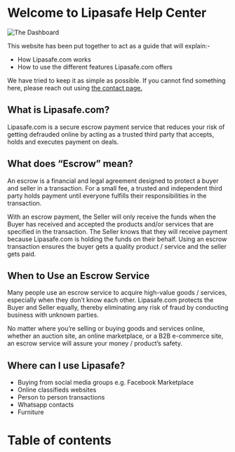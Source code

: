 # Welcome to Lipasafe Help Center

![The Dashboard](../images/banner.jpg)

This website has been put together to act as a guide that will explain:-

- How Lipasafe.com works
- How to use the different features Lipasafe.com offers

We have tried to keep it as simple as possible. If you cannot find something here, please reach out 
using [the contact page.](https://lipasafe.com/contact)

## What is Lipasafe.com?
Lipasafe.com is a secure escrow payment service that reduces your risk of getting defrauded online 
by acting as a trusted third party that accepts, holds and executes payment on deals.

## What does “Escrow” mean?
An escrow is a financial and legal agreement designed to protect a buyer and seller in a transaction. 
For a small fee, a trusted and independent third party holds payment until everyone fulfills their 
responsibilities in the transaction.

With an escrow payment, the Seller will only receive the funds when the Buyer has received and accepted 
the products and/or services that are specified in the transaction. The Seller knows that they will 
receive payment because Lipasafe.com is holding the funds on their behalf. Using an escrow transaction 
ensures the buyer gets a quality product / service and the seller gets paid.

## When to Use an Escrow Service
Many people use an escrow service to acquire high-value goods / services, especially when they don’t 
know each other. Lipasafe.com protects the Buyer and Seller equally, thereby eliminating any risk of 
fraud by conducting business with unknown parties.

No matter where you’re selling or buying goods and services online, whether an auction site, an online 
marketplace, or a B2B e-commerce site, an escrow service will assure your money / product’s safety.

## Where can I use Lipasafe?
- Buying from social media groups e.g. Facebook Marketplace
- Online classifieds websites
- Person to person transactions
- Whatsapp contacts
- Furniture

# Table of contents

